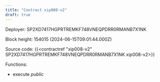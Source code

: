 ```yaml
---
title: "Contract xip008-v2"
draft: true
---
```

Deployer: SP2XD7417HGPRTREMKF748VNEQPDRR0RMANB7X1NK


 



Block height: 154015 (2024-06-15T09:01:44.000Z)

Source code: {{<contractref "xip008-v2" SP2XD7417HGPRTREMKF748VNEQPDRR0RMANB7X1NK xip008-v2>}}

Functions:

* execute _public_
